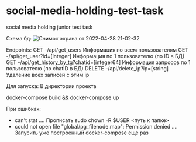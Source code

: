# social-media-holding-test-task
social media holding junior test task

Схема бд: ![Снимок экрана от 2022-04-28 21-02-32](https://user-images.githubusercontent.com/93537782/165795483-a078fc6d-b571-4b4d-9500-1cd1eaed3194.png)


Endpoints:
 GET -/api/get_users Информация по всем пользователям
 GET -/api/get_user?id=[integer] Информация по 1 пользователю (по ID в БД)
 GET -/api/get_history_by_tg?chatid=[integer64] Информация запросов по 1 пользователю (по chatID в БД)
 DELETE -/api/delete_ip?ip=[string] Удаление всех записей с этим ip

Для запуска:
В директории проекта

docker-compose build && docker-compose up


При ошибках:
 - can't stat .... Прописать sudo chown -R $USER <путь к папке>
 - could not open file "global/pg_filenode.map": Permission denied  .... Запусить уже построенный docker-compose еще раз
